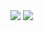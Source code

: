 <img src="https://github.com/user-attachments/assets/5e89d5d4-b25c-4cec-83fc-097d829b8445">

<img src="https://github.com/user-attachments/assets/4e927aa9-b6b3-428e-91bb-4fb07bfea2c5">

